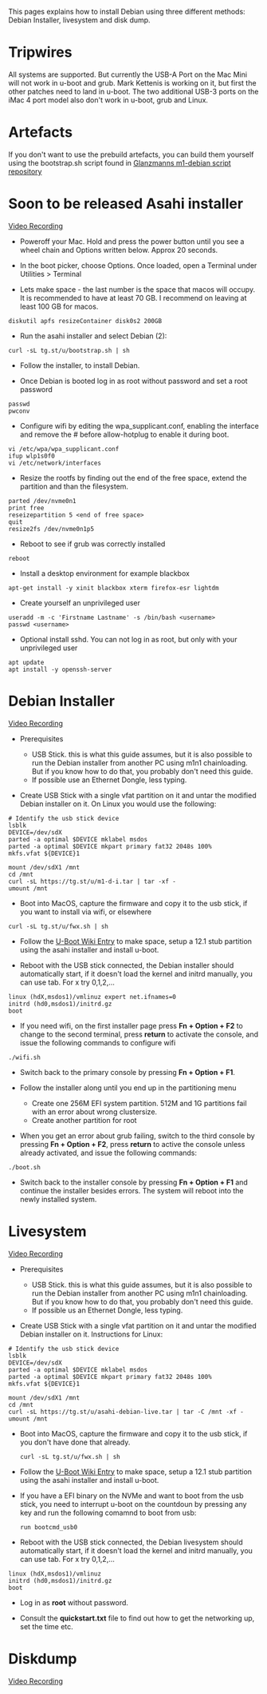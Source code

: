 This pages explains how to install Debian using three different methods: Debian Installer, livesystem and disk dump.

# Tripwires
All systems are supported. But currently the USB-A Port on the Mac Mini will not work in u-boot and grub. Mark Kettenis is working on it,
but first the other patches need to land in u-boot. The two additional USB-3 ports on the iMac 4 port model also don't work in u-boot,
grub and Linux.

# Artefacts
If you don't want to use the prebuild artefacts, you can build them yourself using the bootstrap.sh script found in [Glanzmanns m1-debian script repository](https://git.zerfleddert.de/cgi-bin/gitweb.cgi/m1-debian)

# Soon to be released Asahi installer

[Video Recording](https://tg.st/u/debian_asahi_installer.mp4)

* Poweroff your Mac. Hold and press the power button until you see a wheel chain and Options written below. Approx 20 seconds.

* In the boot picker, choose Options. Once loaded, open a Terminal under Utilities > Terminal

* Lets make space - the last number is the space that macos will occupy. It is
recommended to have at least 70 GB. I recommend on leaving at least 100 GB for
macos.

```
diskutil apfs resizeContainer disk0s2 200GB
```

* Run the asahi installer and select Debian (2):
```
curl -sL tg.st/u/bootstrap.sh | sh
```

* Follow the installer, to install Debian.

* Once Debian is booted log in as root without password and set a root password

```
passwd
pwconv
```

* Configure wifi by editing the wpa_supplicant.conf, enabling the interface and remove the # before allow-hotplug to enable it during boot.

```
vi /etc/wpa/wpa_supplicant.conf
ifup wlp1s0f0
vi /etc/network/interfaces
```
* Resize the rootfs by finding out the end of the free space, extend the partition and than the filesystem.

```
parted /dev/nvme0n1
print free
reseizepartition 5 <end of free space>
quit
resize2fs /dev/nvme0n1p5
```

* Reboot to see if grub was correctly installed
```
reboot
```

* Install a desktop environment for example blackbox

```
apt-get install -y xinit blackbox xterm firefox-esr lightdm
```

* Create yourself an unprivileged user

```
useradd -m -c 'Firstname Lastname' -s /bin/bash <username>
passwd <username>
````

* Optional install sshd. You can not log in as root, but only with your unprivileged user

```
apt update
apt install -y openssh-server
```


# Debian Installer
[Video Recording](https://tg.st/u/m1-d-i.mp4)

* Prerequisites

    * USB Stick. this is what this guide assumes, but it is also possible to run the Debian installer from another PC using m1n1 chainloading. But if you know how to do that, you probably don't need this guide.
    * If possible use an Ethernet Dongle, less typing.

* Create USB Stick with a single vfat partition on it and untar the modified Debian installer on it. On Linux you would use the following:

```
# Identify the usb stick device
lsblk
DEVICE=/dev/sdX
parted -a optimal $DEVICE mklabel msdos
parted -a optimal $DEVICE mkpart primary fat32 2048s 100%
mkfs.vfat ${DEVICE}1

mount /dev/sdX1 /mnt
cd /mnt
curl -sL https://tg.st/u/m1-d-i.tar | tar -xf -
umount /mnt
```

* Boot into MacOS, capture the firmware and copy it to the usb stick, if you want to install via wifi, or elsewhere

```
curl -sL tg.st/u/fwx.sh | sh
```

* Follow the [U-Boot Wiki Entry](https://github.com/AsahiLinux/docs/wiki/U-Boot) to make space, setup a 12.1 stub partition using the asahi installer and install u-boot.

* Reboot with the USB stick connected, the Debian installer should automatically start, if it doesn't load the kernel and initrd manually, you can use tab. For x try 0,1,2,...

```
linux (hdX,msdos1)/vmlinuz expert net.ifnames=0
initrd (hd0,msdos1)/initrd.gz
boot
```

* If you need wifi, on the first installer page press **Fn + Option + F2** to change to the second terminal, press **return** to activate the console, and issue the following commands to configure wifi

```
./wifi.sh
```

* Switch back to the primary console by pressing **Fn + Option + F1**.

* Follow the installer along until you end up in the partitioning menu

    * Create one 256M EFI system partition. 512M and 1G partitions fail with an error about wrong clustersize.
    * Create another partition for root

* When you get an error about grub failing, switch to the third console by pressing **Fn + Option + F2**, press **return** to active the console unless already activated, and issue the following commands:

```
./boot.sh
```

* Switch back to the installer console by pressing **Fn + Option + F1** and continue the installer besides errors. The system will reboot into the newly installed system.

# Livesystem
[Video Recording](https://tg.st/u/live.mp4)
* Prerequisites

    * USB Stick. this is what this guide assumes, but it is also possible to run the Debian installer from another PC using m1n1 chainloading. But if you know how to do that, you probably don't need this guide.
    * If possible us an Ethernet Dongle, less typing.

* Create USB Stick with a single vfat partition on it and untar the modified Debian installer on it. Instructions for Linux:

```
# Identify the usb stick device
lsblk
DEVICE=/dev/sdX
parted -a optimal $DEVICE mklabel msdos
parted -a optimal $DEVICE mkpart primary fat32 2048s 100%
mkfs.vfat ${DEVICE}1

mount /dev/sdX1 /mnt
cd /mnt
curl -sL https://tg.st/u/asahi-debian-live.tar | tar -C /mnt -xf -
umount /mnt
```

* Boot into MacOS, capture the firmware and copy it to the usb stick, if you don't have done that already.

      curl -sL tg.st/u/fwx.sh | sh

* Follow the [U-Boot Wiki Entry](https://github.com/AsahiLinux/docs/wiki/U-Boot) to make space, setup a 12.1 stub partition using the asahi installer and install u-boot.

* If you have a EFI binary on the NVMe and want to boot from the usb stick, you need to interrupt u-boot on the countdoun by pressing any key and run the following comamnd to boot from usb:

      run bootcmd_usb0

* Reboot with the USB stick connected, the Debian livesystem should automatically start, if it doesn't load the kernel and initrd manually, you can use tab. For x try 0,1,2,...

```
linux (hdX,msdos1)/vmlinuz
initrd (hd0,msdos1)/initrd.gz
boot
```

* Log in as **root** without password.

* Consult the **quickstart.txt** file to find out how to get the networking up, set the time etc.

# Diskdump
[Video Recording](https://tg.st/u/m1debian.mp4)